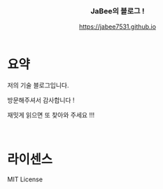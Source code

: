 <div align="center">
  <h3>JaBee의 블로그 !</h3>
</div>
<div align="center">
    <a href="https://jabee7531.github.io">https://jabee7531.github.io
    </a>
</div>
</br>

# 요약

저의 기술 블로그입니다.

방문해주셔서 감사합니다 !

재밋게 읽으면 또 찾아와 주세요 !!!

</br>

# 라이센스

MIT License
